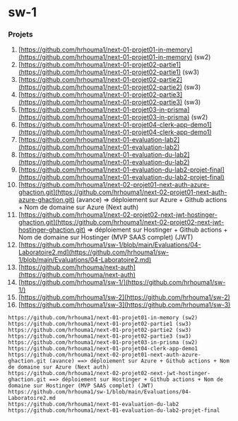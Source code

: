 # sw-1


### Projets

1. [https://github.com/hrhouma1/next-01-projet01-in-memory](https://github.com/hrhouma1/next-01-projet01-in-memory) (sw2)
2. [https://github.com/hrhouma1/next-01-projet02-partie1](https://github.com/hrhouma1/next-01-projet02-partie1) (sw3)
3. [https://github.com/hrhouma1/next-01-projet02-partie2](https://github.com/hrhouma1/next-01-projet02-partie2) (sw3)
4. [https://github.com/hrhouma1/next-01-projet02-partie3](https://github.com/hrhouma1/next-01-projet02-partie3) (sw3)
5. [https://github.com/hrhouma1/next-01-projet03-in-prisma](https://github.com/hrhouma1/next-01-projet03-in-prisma) (sw2)
6. [https://github.com/hrhouma1/next-01-projet04-clerk-app-demo1](https://github.com/hrhouma1/next-01-projet04-clerk-app-demo1)
7. [https://github.com/hrhouma1/next-01-evaluation-lab2](https://github.com/hrhouma1/next-01-evaluation-lab2)
8. [https://github.com/hrhouma1/next-01-evaluation-du-lab2](https://github.com/hrhouma1/next-01-evaluation-du-lab2)
9. [https://github.com/hrhouma1/next-01-evaluation-du-lab2-projet-final](https://github.com/hrhouma1/next-01-evaluation-du-lab2-projet-final)
10. [https://github.com/hrhouma1/next-02-projet01-next-auth-azure-ghaction.git](https://github.com/hrhouma1/next-02-projet01-next-auth-azure-ghaction.git) (avance) ⇒ déploiement sur Azure + Github actions + Nom de domaine sur Azure (Next auth)
11. [https://github.com/hrhouma1/next-02-projet02-next-jwt-hostinger-ghaction.git](https://github.com/hrhouma1/next-02-projet02-next-jwt-hostinger-ghaction.git) ⇒ déploiement sur Hostinger + Github actions + Nom de domaine sur Hostinger (MVP SAAS complet) (JWT)
12. [https://github.com/hrhouma1/sw-1/blob/main/Evaluations/04-Laboratoire2.md](https://github.com/hrhouma1/sw-1/blob/main/Evaluations/04-Laboratoire2.md)
13. [https://github.com/hrhouma/next-auth](https://github.com/hrhouma/next-auth)
14. [https://github.com/hrhouma1/sw-1/](https://github.com/hrhouma1/sw-1/)
15. [https://github.com/hrhouma1/sw-2](https://github.com/hrhouma1/sw-2)
16. [https://github.com/hrhouma1/sw-3](https://github.com/hrhouma1/sw-3)


```ssh
https://github.com/hrhouma1/next-01-projet01-in-memory (sw2)
https://github.com/hrhouma1/next-01-projet02-partie1 (sw3)
https://github.com/hrhouma1/next-01-projet02-partie2 (sw3)
https://github.com/hrhouma1/next-01-projet02-partie3 (sw3)
https://github.com/hrhouma1/next-01-projet03-in-prisma (sw2)
https://github.com/hrhouma1/next-01-projet04-clerk-app-demo1
https://github.com/hrhouma1/next-02-projet01-next-auth-azure-ghaction.git (avance) ==> déploiement sur Azure + Github actions + Nom de domaine sur Azure (Next auth)
https://github.com/hrhouma1/next-02-projet02-next-jwt-hostinger-ghaction.git ==> déploiement sur Hostinger + Github actions + Nom de domaine sur Hostinger (MVP SAAS complet) (JWT)
https://github.com/hrhouma1/sw-1/blob/main/Evaluations/04-Laboratoire2.md
https://github.com/hrhouma1/next-01-evaluation-du-lab2
https://github.com/hrhouma1/next-01-evaluation-du-lab2-projet-final
```
